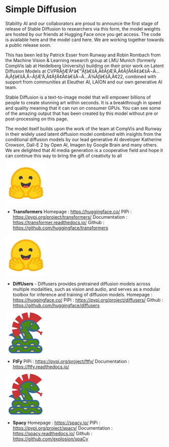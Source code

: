 # Simple Diffusion

Stability AI and our collaborators are proud to announce the first stage of release of Stable Diffusion to researchers via this form, the model weights are hosted by our friends at Hugging Face once you get access. The code is available here and the model card here. We are working together towards a public release soon. 

This has been led by Patrick Esser from Runway and Robin Rombach from the Machine Vision & Learning research group at LMU Munich (formerly CompVis lab at Heidelberg University) building on their prior work on Latent Diffusion Models at CVPRÃƒÆ’Ã†â€™Ãƒâ€šÃ‚Â¢ÃƒÆ’Ã‚Â¢ÃƒÂ¢Ã¢â€šÂ¬Ã…Â¡Ãƒâ€šÃ‚Â¬ÃƒÆ’Ã‚Â¢ÃƒÂ¢Ã¢â€šÂ¬Ã…Â¾Ãƒâ€šÃ‚Â¢22, combined with support from communities at Eleuther AI, LAION and our own generative AI team.

Stable Diffusion is a text-to-image model that will empower billions of people to create stunning art within seconds. It is a breakthrough in speed and quality meaning that it can run on consumer GPUs. You can see some of the amazing output that has been created by this model without pre or post-processing on this page.

The model itself builds upon the work of the team at CompVis and Runway in their widely used latent diffusion model combined with insights from the conditional diffusion models by our lead generative AI developer Katherine Crowson, Dall-E 2 by Open AI, Imagen by Google Brain and many others. We are delighted that AI media generation is a cooperative field and hope it can continue this way to bring the gift of creativity to all

![Transformers](images/png/128/Transformers.png)
* **Transformers**
Homepage : https://huggingface.co/
PIPi : https://pypi.org/project/transformers/
Documentation : https://transformer.readthedocs.io/
Github : https://github.com/huggingface/transformers

![DiffUsers](images/png/128/DiffUsers.png)
* **DiffUsers** - Diffusers provides pretrained diffusion models across multiple modalities, such as vision and audio, and serves as a modular toolbox for inference and training of diffusion models.
Homepage : https://huggingface.co/
PIPi : https://pypi.org/project/diffusers/
Github : https://github.com/huggingface/diffusers

![FtFy](images/png/128/FtFy.png)
* **FtFy**
PIPi : https://pypi.org/project/ftfy/
Documentation : https://ftfy.readthedocs.io/

![Spacy](images/png/128/Spacy.png)
* **Spacy**
Homepage : https://spacy.io/
PIPi : https://pypi.org/project/spacy/
Documentation : https://spacy.readthedocs.io/
Github : https://github.com/explosion/spaCy

